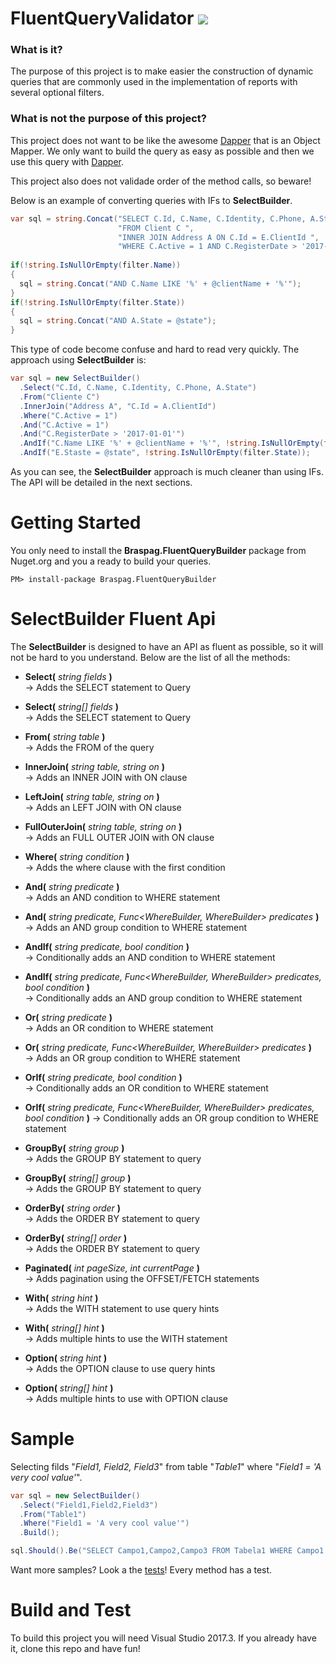 # FluentQueryValidator  ![](https://braspag.visualstudio.com/_apis/public/build/definitions/30d2b6ae-399c-49ac-997b-e563386809e0/327/badge)

### What is it? 

The purpose of this project is to make easier the construction of dynamic queries that are commonly used in the implementation of reports with several optional filters.

### What is not the purpose of this project?

This project does not want to be like the awesome [Dapper](https://github.com/StackExchange/Dapper) that is an Object Mapper. We only want to build the query as easy as possible and then we use this query with [Dapper](https://github.com/StackExchange/Dapper).

This project also does not validade order of the method calls, so beware!

Below is an example of converting queries with IFs to **SelectBuilder**.

``` csharp
var sql = string.Concat("SELECT C.Id, C.Name, C.Identity, C.Phone, A.State ",
                        "FROM Client C ",
                        "INNER JOIN Address A ON C.Id = E.ClientId ",
                        "WHERE C.Active = 1 AND C.RegisterDate > '2017-01-01'";
                        
if(!string.IsNullOrEmpty(filter.Name))
{
  sql = string.Concat("AND C.Name LIKE '%' + @clientName + '%'");
}
if(!string.IsNullOrEmpty(filter.State))
{
  sql = string.Concat("AND A.State = @state");
}
```
This type of code become confuse and hard to read very quickly. The approach using **SelectBuilder** is:
``` csharp
var sql = new SelectBuilder()
  .Select("C.Id, C.Name, C.Identity, C.Phone, A.State")
  .From("Cliente C")
  .InnerJoin("Address A", "C.Id = A.ClientId")
  .Where("C.Active = 1")
  .And("C.Active = 1")
  .And("C.RegisterDate > '2017-01-01'")
  .AndIf("C.Name LIKE '%' + @clientName + '%'", !string.IsNullOrEmpty(filter.Name))
  .AndIf("E.Staste = @state", !string.IsNullOrEmpty(filter.State));
```
As you can see, the **SelectBuilder** approach is much cleaner than using IFs. The API will be detailed in the next sections.

# Getting Started
You only need to install the **Braspag.FluentQueryBuilder** package from Nuget.org and you a ready to build your queries.
```
PM> install-package Braspag.FluentQueryBuilder
```

# SelectBuilder Fluent Api
The **SelectBuilder** is designed to have an API as fluent as possible, so it will not be hard to you understand. Below are the list of all the methods:

- **Select(** *string fields* **)**   
  &rarr; Adds the SELECT statement to Query

- **Select(** *string[] fields* **)**   
  &rarr; Adds the SELECT statement to Query
  
- **From(** *string table* **)**   
  &rarr; Adds the FROM of the query

- **InnerJoin(** *string table, string on* **)**    
  &rarr; Adds an INNER JOIN with ON clause

- **LeftJoin(** *string table, string on* **)**   
  &rarr; Adds an LEFT JOIN with ON clause

- **FullOuterJoin(** *string table, string on* **)**    
  &rarr; Adds an FULL OUTER JOIN with ON clause

- **Where(** *string condition* **)**    
  &rarr; Adds the where clause with the first condition

- **And(** *string predicate* **)**   
  &rarr;  Adds an AND condition to WHERE statement

- **And(** *string predicate, Func<WhereBuilder, WhereBuilder> predicates* **)**    
  &rarr; Adds an AND group condition to WHERE statement

- **AndIf(** *string predicate, bool condition* **)**    
  &rarr; Conditionally adds an AND condition to WHERE statement

- **AndIf(** *string predicate, Func<WhereBuilder, WhereBuilder> predicates, bool condition* **)**   
  &rarr; Conditionally adds an AND group condition to WHERE statement

- **Or(** *string predicate* **)**    
  &rarr; Adds an OR condition to WHERE statement

- **Or(** *string predicate, Func<WhereBuilder, WhereBuilder> predicates* **)**    
  &rarr; Adds an OR group condition to WHERE statement

- **OrIf(** *string predicate, bool condition* **)**    
  &rarr; Conditionally adds an OR condition to WHERE statement

- **OrIf(** *string predicate, Func<WhereBuilder, WhereBuilder> predicates, bool condition* **)** 
  &rarr; Conditionally adds an OR group condition to WHERE statement

- **GroupBy(** *string group* **)**   
  &rarr; Adds the GROUP BY statement to query

- **GroupBy(** *string[] group* **)**   
  &rarr; Adds the GROUP BY statement to query

- **OrderBy(** *string order* **)**   
  &rarr; Adds the ORDER BY statement to query

- **OrderBy(** *string[] order* **)**   
  &rarr; Adds the ORDER BY statement to query
  
- **Paginated(** *int pageSize, int currentPage* **)**     
  &rarr; Adds pagination using the OFFSET/FETCH statements

- **With(** *string hint* **)**     
  &rarr; Adds the WITH statement to use query hints

- **With(** *string[] hint* **)**     
  &rarr; Adds multiple hints to use the WITH statement

- **Option(** *string hint* **)**     
  &rarr; Adds the OPTION clause to use query hints

- **Option(** *string[] hint* **)**     
  &rarr; Adds multiple hints to use with OPTION clause
 
# Sample

Selecting filds "*Field1, Field2, Field3*" from table "*Table1*" where "*Field1 = 'A very cool value'*".

``` csharp
var sql = new SelectBuilder()
  .Select("Field1,Field2,Field3")
  .From("Table1")
  .Where("Field1 = 'A very cool value'")
  .Build();

sql.Should().Be("SELECT Campo1,Campo2,Campo3 FROM Tabela1 WHERE Campo1 = 'A very cool value'");
```

Want more samples? Look a the [tests](https://github.com/BraspagDevelopers/fluent-query-builder/blob/master/src/Braspag.FluentQueryBuilder.Tests/QueryBuilderTests.cs)! Every method has a test.

# Build and Test
To build this project you will need Visual Studio 2017.3. If you already have it, clone this repo and have fun!
